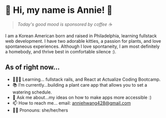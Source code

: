 # 🌱 Hi, my name is Annie! 🌱
> *Today's good mood is sponsored by coffee ☕️*

I am a Korean American born and raised in Philadelphia, learning fullstack web development. I have two adorable kitties, a passion for plants, and love spontaneous experiences. Although I love spontaneity, I am most definitely a homebody, and thrive best in comfortable silence :).

As of right now...
---
- 👩🏻‍💻 Learning... fullstack rails, and React at Actualize Coding Bootcamp. 
- 📚 I’m currently...building a plant care app that allows you to set a watering schedule. 
- 💬 Ask me about...my ideas on how to make apps more accessible :)
- 📫 How to reach me... email: anniehwang428@gmail.com
- 💅🏻 Pronouns: she/her/hers
